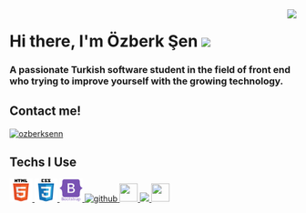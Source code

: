 <img src="https://media.giphy.com/media/10zxDv7Hv5RF9C/giphy.gif" align="right">

<h1 align="left">Hi there, I'm Özberk Şen <img src = "https://raw.githubusercontent.com/MartinHeinz/MartinHeinz/master/wave.gif" width = 35px> </h1>
<h3 align="left">A passionate Turkish software student in the field of front end who trying to improve yourself with the growing technology.
</h2>

<div size='25px'> 
<p align='left'>
<h2 align='left'> Contact me! </h2>
<a href="https://www.linkedin.com/in/özberk-şen-95442b227/" target="blank"><img align="center" src="https://raw.githubusercontent.com/rahuldkjain/github-profile-readme-generator/master/src/images/icons/Social/linked-in-alt.svg" alt="ozberksenn" height="30" width="40" /></a></a>
</p>
</div>

<div size='25px'>
<p align='left'>
<h2 align='left''> Techs I Use  </h2>
<p align="left"> <a href="https://www.w3.org/html/" target="_blank"> <img src="https://raw.githubusercontent.com/devicons/devicon/master/icons/html5/html5-original-wordmark.svg" alt="html5" width="40" height="40"/> </a><a href="https://www.w3schools.com/css/" target="_blank"> 
                <img src="https://raw.githubusercontent.com/devicons/devicon/master/icons/css3/css3-original-wordmark.svg" alt="css3" width="40" height="40"/> </a><a href="https://getbootstrap.com" target="_blank">
                 <img src="https://raw.githubusercontent.com/devicons/devicon/master/icons/bootstrap/bootstrap-plain-wordmark.svg" alt="bootstrap" width="40" height="40"/> </a><a href="https://developer.mozilla.org/en-US/docs/Web/JavaScript" target="_blank">  
                 <img src="https://raw.githubusercontent.com/rahulbanerjee26/githubAboutMeGenerator/main/icons/github.svg" alt="github" width="40" height="40"/> </a><a href="https://www.java.com" target="_blank"> 
                 <img height="32" width="32" src="https://cdn.jsdelivr.net/npm/simple-icons@v6/icons/PostgreSQL.svg" />
                 <img width="22" src="https://unpkg.com/simple-icons@v6/icons/youtube.svg" />
                 <img height="32" width="32" src="https://unpkg.com/simple-icons@v6/icons/PostgreSQL.svg" />
                 
</p>
</div>
<!--
**Ozberksenn/Ozberksenn** is a ✨ _special_ ✨ repository because its `README.md` (this file) appears on your GitHub profile.

Here are some ideas to get you started:

 🔭 I’m currently working on ...
 🌱 I’m currently learning ...
 👯 I’m looking to collaborate on ...
 🤔 I’m looking for help with ...
 💬 Ask me about ...
 📫 How to reach me: ...
 😄 Pronouns: ...
 ⚡ Fun fact: ...
-->
